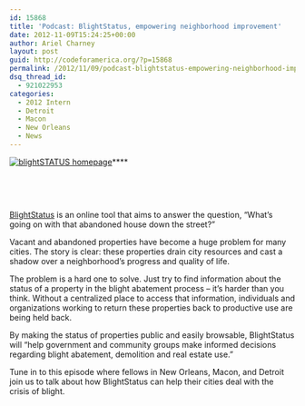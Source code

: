 ```yaml
---
id: 15868
title: 'Podcast: BlightStatus, empowering neighborhood improvement'
date: 2012-11-09T15:24:25+00:00
author: Ariel Charney
layout: post
guid: http://codeforamerica.org/?p=15868
permalink: /2012/11/09/podcast-blightstatus-empowering-neighborhood-improvement/
dsq_thread_id:
  - 921022953
categories:
  - 2012 Intern
  - Detroit
  - Macon
  - New Orleans
  - News
---
```

[<img class="alignleft size-full wp-image-16432" title="blightSTATUS homepage" src="http://codeforamerica.org/wp-content/uploads/2012/08/Screen-Shot-2012-08-27-at-12.52.09-PM.png" alt="blightSTATUS homepage" />](http://codeforamerica.org/wp-content/uploads/2012/08/Screen-Shot-2012-08-27-at-12.52.09-PM.png)****

&nbsp;

&nbsp;

[BlightStatus](http://blightstatus.nola.gov) is an online tool that aims to answer the question, “What’s going on with that abandoned house down the street?”

Vacant and abandoned properties have become a huge problem for many cities. The story is clear: these properties drain city resources and cast a shadow over a neighborhood&#8217;s progress and quality of life.

The problem is a hard one to solve. Just try to find information about the status of a property in the blight abatement process &#8211; it&#8217;s harder than you think. Without a centralized place to access that information, individuals and organizations working to return these properties back to productive use are being held back.

By making the status of properties public and easily browsable, BlightStatus will &#8220;help government and community groups make informed decisions regarding blight abatement, demolition and real estate use.&#8221;

Tune in to this episode where fellows in New Orleans, Macon, and Detroit join us to talk about how BlightStatus can help their cities deal with the crisis of blight.